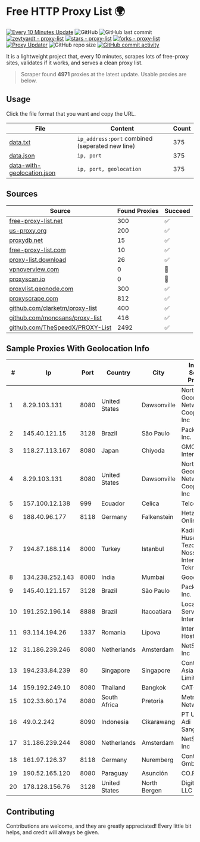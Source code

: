 
# Free HTTP Proxy List 🌍

[![Every 10 Minutes Update](https://github.com/mertguvencli/http-proxy-list/actions/workflows/main.yml/badge.svg?branch=main)](https://github.com/mertguvencli/http-proxy-list/actions/workflows/main.yml)
![GitHub](https://img.shields.io/github/license/mertguvencli/http-proxy-list)
![GitHub last commit](https://img.shields.io/github/last-commit/mertguvencli/http-proxy-list)
[![zevtyardt - proxy-list](https://img.shields.io/static/v1?label=zevtyardt&message=proxy-list&color=blue&logo=github)](https://github.com/zevtyardt/proxy-list "Go to GitHub repo")
[![stars - proxy-list](https://img.shields.io/github/stars/zevtyardt/proxy-list?style=social)](https://github.com/zevtyardt/proxy-list)
[![forks - proxy-list](https://img.shields.io/github/forks/zevtyardt/proxy-list?style=social)](https://github.com/zevtyardt/proxy-list)
[![Proxy Updater](https://github.com/zevtyardt/proxy-list/workflows/Proxy%20Updater/badge.svg)](https://github.com/zevtyardt/proxy-list/actions?query=workflow:"Proxy+Updater")
![GitHub repo size](https://img.shields.io/github/repo-size/zevtyardt/proxy-list)
[![GitHub commit activity](https://img.shields.io/github/commit-activity/m/zevtyardt/proxy-list?logo=commits)](https://github.com/zevtyardt/proxy-list/commits/main)

It is a lightweight project that, every 10 minutes, scrapes lots of free-proxy sites, validates if it works, and serves a clean proxy list.

> Scraper found **4971** proxies at the latest update. Usable proxies are below.

## Usage

Click the file format that you want and copy the URL.

|File|Content|Count|
|----|-------|-----|
|[data.txt](https://raw.githubusercontent.com/mertguvencli/http-proxy-list/main/proxy-list/data.txt)|`ip_address:port` combined (seperated new line)|375|
|[data.json](https://raw.githubusercontent.com/mertguvencli/http-proxy-list/main/proxy-list/data.json)|`ip, port`|375|
|[data-with-geolocation.json](https://raw.githubusercontent.com/mertguvencli/http-proxy-list/main/proxy-list/data-with-geolocation.json)|`ip, port, geolocation`|375|

## Sources

|Source|Found Proxies|Succeed|
|------|-------------|-------|
|[free-proxy-list.net](https://free-proxy-list.net)|300|✅|
|[us-proxy.org](https://www.us-proxy.org)|200|✅|
|[proxydb.net](http://proxydb.net)|15|✅|
|[free-proxy-list.com](https://free-proxy-list.com/?page=&port=&type%5B%5D=http&type%5B%5D=https&up_time=0&search=Search)|10|✅|
|[proxy-list.download](https://www.proxy-list.download/HTTP)|26|✅|
|[vpnoverview.com](https://vpnoverview.com/privacy/anonymous-browsing/free-proxy-servers)|0|🚫|
|[proxyscan.io](https://www.proxyscan.io)|0|🚫|
|[proxylist.geonode.com](https://proxylist.geonode.com/api/proxy-list?limit=300&page=1&sort_by=lastChecked&sort_type=desc&protocols=http,https)|300|✅|
|[proxyscrape.com](https://api.proxyscrape.com/v2/?request=displayproxies&protocol=http&timeout=10000&country=all&ssl=all&anonymity=all)|812|✅|
|[github.com/clarketm/proxy-list](https://raw.githubusercontent.com/clarketm/proxy-list/master/proxy-list-raw.txt)|400|✅|
|[github.com/monosans/proxy-list](https://raw.githubusercontent.com/monosans/proxy-list/main/proxies/http.txt)|416|✅|
|[github.com/TheSpeedX/PROXY-List](https://raw.githubusercontent.com/TheSpeedX/PROXY-List/master/http.txt)|2492|✅|


## Sample Proxies With Geolocation Info

|#|Ip|Port|Country|City|Internet Service Provider|
|-|--|----|-------|----|-------------------------|
|1|8.29.103.131|8080|United States|Dawsonville|North Georgia Network Cooperative, Inc|
|2|145.40.121.15|3128|Brazil|São Paulo|Packet Host, Inc.|
|3|118.27.113.167|8080|Japan|Chiyoda|GMO Internet, Inc.|
|4|8.29.103.131|8080|United States|Dawsonville|North Georgia Network Cooperative, Inc|
|5|157.100.12.138|999|Ecuador|Celica|Telconet S.A|
|6|188.40.96.177|8118|Germany|Falkenstein|Hetzner Online GmbH|
|7|194.87.188.114|8000|Turkey|Istanbul|Kadir Huseyin Tezcan Nosspeed Internet Teknolojileri|
|8|134.238.252.143|8080|India|Mumbai|Google LLC|
|9|145.40.121.157|3128|Brazil|São Paulo|Packet Host, Inc.|
|10|191.252.196.14|8888|Brazil|Itacoatiara|Locaweb Serviços de Internet S/A|
|11|93.114.194.26|1337|Romania|Lipova|Interkvm Host SRL|
|12|31.186.239.246|8080|Netherlands|Amsterdam|NetSkope Inc|
|13|194.233.84.239|80|Singapore|Singapore|Contabo Asia Private Limited|
|14|159.192.249.10|8080|Thailand|Bangkok|CAT-BB|
|15|102.33.60.174|8080|South Africa|Pretoria|Metrofibre Networx|
|16|49.0.2.242|8090|Indonesia|Cikarawang|PT Usaha Adi Sanggoro|
|17|31.186.239.244|8080|Netherlands|Amsterdam|NetSkope Inc|
|18|161.97.126.37|8118|Germany|Nuremberg|Contabo GmbH|
|19|190.52.165.120|8080|Paraguay|Asunción|CO.PA.CO.|
|20|178.128.156.76|3128|United States|North Bergen|DigitalOcean, LLC|



## Contributing

Contributions are welcome, and they are greatly appreciated! Every
little bit helps, and credit will always be given.

